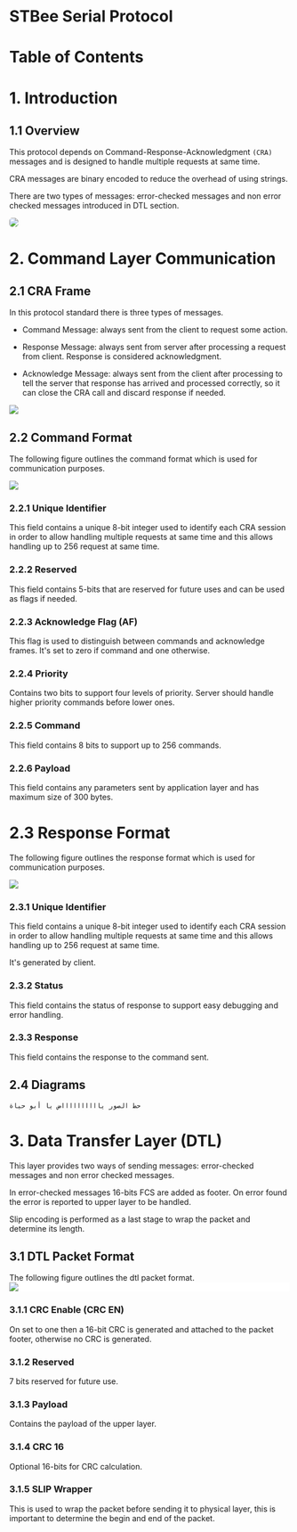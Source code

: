 # STBee Serial Protocol

# Table of Contents

# 1. Introduction

## 1.1 Overview
This protocol depends on Command-Response-Acknowledgment `(CRA)` messages and is designed to handle multiple requests at same time.

CRA messages are binary encoded to reduce the overhead of using strings.

There are two types of messages: error-checked messages and non error checked messages introduced in DTL section.

<img src="images/client-server-communication.png" style="background-color: white; border-radius: 5px;">

# 2. Command Layer Communication
## 2.1 CRA Frame
In this protocol standard there is three types of messages.

- Command Message: always sent from the client to request some action.

- Response Message: always sent from server after processing a request from client. Response is considered acknowledgment.

- Acknowledge Message: always sent from the client after processing to tell the server that response has arrived and processed correctly, so it can close the CRA call and discard response if needed.

<img src="out/content/core/seq-simple-cra/Simple CRA Flow.svg" style="display: block; margin: 0 auto">

## 2.2 Command Format
The following figure outlines the command format which is used for communication purposes. 

<img src="images/command-frame.png">

### 2.2.1 Unique Identifier
This field contains a unique 8-bit integer used to identify each CRA session in order to allow handling multiple requests at same time and this allows handling up to 256 request at same time.

### 2.2.2 Reserved
This field contains 5-bits that are reserved for future uses and can be used as flags if needed.

### 2.2.3 Acknowledge Flag (AF)
This flag is used to distinguish between commands and acknowledge frames. It's set to zero if command and one otherwise.

### 2.2.4 Priority
Contains two bits to support four levels of priority. Server should handle higher priority commands before lower ones.

### 2.2.5 Command
This field contains 8 bits to support up to 256 commands.

### 2.2.6 Payload
This field contains any parameters sent by application layer and has maximum size of 300 bytes.


# 2.3 Response Format
The following figure outlines the response format which is used for communication purposes. 

<img src="images/response-frame.png">

### 2.3.1 Unique Identifier
This field contains a unique 8-bit integer used to identify each CRA session in order to allow handling multiple requests at same time and this allows handling up to 256 request at same time.

It's generated by client.

### 2.3.2 Status
This field contains the status of response to support easy debugging and error handling.

### 2.3.3 Response
This field contains the response to the command sent.


## 2.4 Diagrams

`حط الصور يااااااااااض يا أبو حياة`

# 3. Data Transfer Layer (DTL)

This layer provides two ways of sending messages: error-checked messages and non error checked messages.

In error-checked messages 16-bits FCS are added as footer.
On error found the error is reported to upper layer to be handled.

Slip encoding is performed as a last stage to wrap the packet and determine its length.


## 3.1 DTL Packet Format
The following figure outlines the dtl packet format.
<img src="images/dtl-packet.png" style="display: block; margin: 0 auto; background-color: white;">

### 3.1.1 CRC Enable (CRC EN)
On set to one then a 16-bit CRC is generated and attached to the packet footer, otherwise no CRC is generated.

### 3.1.2 Reserved
7 bits reserved for future use.

### 3.1.3 Payload
Contains the payload of the upper layer.

### 3.1.4 CRC 16
Optional 16-bits for CRC calculation.

### 3.1.5 SLIP Wrapper
This is used to wrap the packet before sending it to physical layer, this is important to determine the begin and end of the packet.


